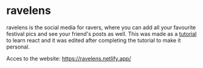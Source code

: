 # ravelens

ravelens is the social media for ravers, where you can add all your favourite festival pics and see your friend's posts as well. This was made as a [tutorial](https://www.youtube.com/watch?v=XxXyfkrP298&t=16804s&ab_channel=JavaScriptMastery) to learn react and it was edited after completing the tutorial to make it personal.

Acces to the website: https://ravelens.netlify.app/
